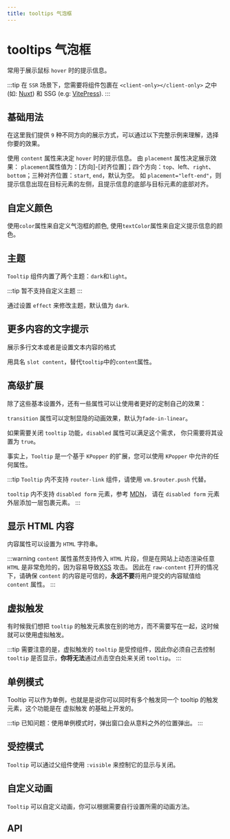 ```yaml
---
title: tooltips 气泡框
---
```


# tooltips 气泡框

常用于展示鼠标 `hover` 时的提示信息。

:::tip
在 `SSR` 场景下，您需要将组件包裹在 `<client-only></client-only>` 之中 (如: [Nuxt](https://nuxtjs.org/)) 和 SSG (e.g: [VitePress](https://vitepress.vuejs.org/)).
:::

## 基础用法

在这里我们提供 `9` 种不同方向的展示方式，可以通过以下完整示例来理解，选择你要的效果。

使用 `content` 属性来决定 `hover` 时的提示信息。 由 `placement` 属性决定展示效果： `placement`属性值为：[方向]-[对齐位置]；四个方向：`top`、left、`right`、`bottom`；三种对齐位置：`start`, `end`，默认为空。 如 `placement="left-end"`，则提示信息出现在目标元素的左侧，且提示信息的底部与目标元素的底部对齐。

<demo-preview2 path="./def.vue" />

## 自定义颜色

使用`color`属性来自定义气泡框的颜色, 使用`textColor`属性来自定义提示信息的颜色。

<demo-preview2 path="./colorTooltips.vue" />

## 主题

`Tooltip` 组件内置了两个主题：`dark`和`light`。

:::tip
暂不支持自定义主题
:::

通过设置 `effect` 来修改主题，默认值为 `dark`.

<demo-preview2 path="./themeTooltips.vue" />

## 更多内容的文字提示

展示多行文本或者是设置文本内容的格式

用具名 `slot content`，替代`tooltip`中的`content`属性。

<demo-preview2 path="./slotContentTooltips.vue" />

## 高级扩展

除了这些基本设置外，还有一些属性可以让使用者更好的定制自己的效果：

`transition` 属性可以定制显隐的动画效果，默认为`fade-in-linear`。

如果需要关闭 `tooltip` 功能，`disabled` 属性可以满足这个需求， 你只需要将其设置为 `true`。

事实上，`Tooltip` 是一个基于 `KPopper` 的扩展，您可以使用 `KPopper` 中允许的任何属性。

<demo-preview2 path="./advancedTooltips.vue" />

:::tip
`Tooltip` 内不支持 `router-link` 组件，请使用 `vm.$router.push` 代替。

`tooltip` 内不支持 `disabled form` 元素，参考 [MDN](https://developer.mozilla.org/en-US/docs/Web/API/Element/mouseenter_event)， 请在 `disabled form` 元素外层添加一层包裹元素。
:::

## 显示 HTML 内容

内容属性可以设置为 `HTML` 字符串。

:::warning
`content` 属性虽然支持传入 `HTML` 片段，但是在网站上动态渲染任意 `HTML` 是非常危险的，因为容易导致[XSS](https://en.wikipedia.org/wiki/Cross-site_scripting) 攻击。 因此在 `raw-content` 打开的情况下，请确保 `content` 的内容是可信的，**永远不要**将用户提交的内容赋值给 `content` 属性。
:::

<demo-preview2 path="./htmlContentTooltips.vue" />

## 虚拟触发

有时候我们想把 `tooltip` 的触发元素放在别的地方，而不需要写在一起，这时候就可以使用虚拟触发。

:::tip
需要注意的是，虚拟触发的 `tooltip` 是受控组件，因此你必须自己去控制 `tooltip` 是否显示，**你将无法**通过点击空白处来关闭 `tooltip`。
:::

<demo-preview2 path="./virtualTriggerTooltips.vue" />

## 单例模式

Tooltip 可以作为单例，也就是是说你可以同时有多个触发同一个 tooltip 的触发元素，这个功能是在 虚拟触发 的基础上开发的。

:::tip
已知问题：使用单例模式时，弹出窗口会从意料之外的位置弹出。
:::

<demo-preview2 path="./singleTooltips.vue" />

## 受控模式

`Tooltip` 可以通过父组件使用 `:visible` 来控制它的显示与关闭。

<demo-preview2 path="./controlledTooltips.vue" />

## 自定义动画

`Tooltip` 可以自定义动画，你可以根据需要自行设置所需的动画方法。

<demo-preview2 path="./customAnimationTooltips.vue" />

## API

<API src="./tooltip.json" lang="zh"></API>
